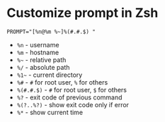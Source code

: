 # Customize prompt in Zsh

	PROMPT="[%n@%m %~]%(#.#.$) "

- `%n` - username
- `%m` - hostname
- `%~` - relative path
- `%/` - absolute path
- `%1~` - current directory
- `%#` - `#` for root user, `%` for others
- `%(#.#.$)` - `#` for root user, `$` for others
- `%?` - exit code of previous command
- `%(?..%?)` - show exit code only if error
- `%*` - show current time
